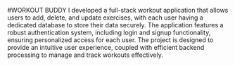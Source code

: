 #WORKOUT BUDDY
I developed a full-stack workout application that allows users to add, delete, and update exercises, with each user
having a dedicated database to store their data securely. The application features a robust authentication system,
including login and signup functionality, ensuring personalized access for each user. The project is designed to provide
an intuitive user experience, coupled with efficient backend processing to manage and track workouts effectively.
